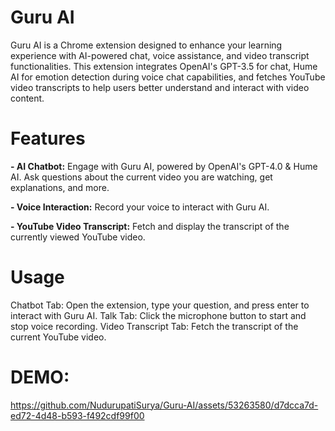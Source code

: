 # Guru AI
Guru AI is a Chrome extension designed to enhance your learning experience with AI-powered chat, voice assistance, and video transcript functionalities. This extension integrates OpenAI's GPT-3.5 for chat, Hume AI for emotion detection during voice chat capabilities, and fetches YouTube video transcripts to help users better understand and interact with video content.
# Features
**- AI Chatbot:** Engage with Guru AI, powered by OpenAI's GPT-4.0 & Hume AI. Ask questions about the current video you are watching, get explanations, and more.

**- Voice Interaction:** Record your voice to interact with Guru AI.

**- YouTube Video Transcript:** Fetch and display the transcript of the currently viewed YouTube video.

# Usage
Chatbot Tab: Open the extension, type your question, and press enter to interact with Guru AI.
Talk Tab: Click the microphone button to start and stop voice recording.
Video Transcript Tab: Fetch the transcript of the current YouTube video.

# DEMO:

https://github.com/NudurupatiSurya/Guru-AI/assets/53263580/d7dcca7d-ed72-4d48-b593-f492cdf99f00

